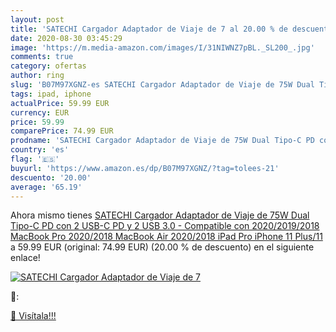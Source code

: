 ```yaml
---
layout: post
title: 'SATECHI Cargador Adaptador de Viaje de 7 al 20.00 % de descuento'
date: 2020-08-30 03:45:29
image: 'https://m.media-amazon.com/images/I/31NIWNZ7pBL._SL200_.jpg'
comments: true
category: ofertas
author: ring
slug: 'B07M97XGNZ-es SATECHI Cargador Adaptador de Viaje de 75W Dual Tipo-C PD...'
tags: ipad, iphone
actualPrice: 59.99 EUR
currency: EUR
price: 59.99
comparePrice: 74.99 EUR
prodname: 'SATECHI Cargador Adaptador de Viaje de 75W Dual Tipo-C PD con 2 USB-C PD y 2 USB 3.0 - Compatible con 2020/2019/2018 MacBook Pro  2020/2018 MacBook Air  2020/2018 iPad Pro  iPhone 11 Plus/11'
country: 'es'
flag: '🇪🇸'
buyurl: 'https://www.amazon.es/dp/B07M97XGNZ/?tag=tolees-21'
descuento: '20.00'
average: '65.19'
---
```


Ahora mismo tienes [SATECHI Cargador Adaptador de Viaje de 75W Dual Tipo-C PD con 2 USB-C PD y 2 USB 3.0 - Compatible con 2020/2019/2018 MacBook Pro  2020/2018 MacBook Air  2020/2018 iPad Pro  iPhone 11 Plus/11](https://www.amazon.es/dp/B07M97XGNZ/?tag=tolees-21) a 59.99 EUR (original: 74.99 EUR) (20.00 %  de descuento) en el siguiente enlace!

[![SATECHI Cargador Adaptador de Viaje de 7](https://m.media-amazon.com/images/I/31NIWNZ7pBL._SL200_.jpg)](https://www.amazon.es/dp/B07M97XGNZ/?tag=tolees-21)

🔎:


[🛒 Visítala!!!](https://www.amazon.es/dp/B07M97XGNZ/?tag=tolees-21)
